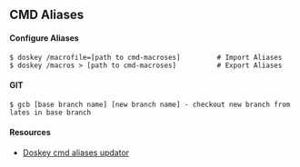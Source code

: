 ## CMD Aliases
#### Configure Aliases

```
$ doskey /macrofile=[path to cmd-macroses]         # Import Aliases
$ doskey /macros > [path to cmd-macroses]          # Export Aliases
```
#### GIT
``` 
$ gcb [base branch name] [new branch name] - checkout new branch from lates in base branch 
```

#### Resources
* [Doskey cmd aliases updator](https://docs.microsoft.com/en-us/windows-server/administration/windows-commands/doskey)
